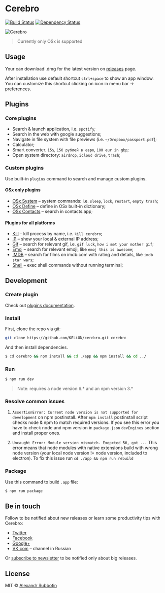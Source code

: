 # Cerebro

[![Build Status][travis-image]][travis-url]
[![Dependency Status][david_img]][david_site]

![Cerebro](https://cloud.githubusercontent.com/assets/594298/20180624/858a483a-a75b-11e6-94a1-ef1edc4d95c3.gif)

> Currently only OSx is supported

## Usage
Your can download .dmg for the latest version on  [releases](https://github.com/KELiON/cerebro/releases) page.

After installation use default shortcut `ctrl+space` to show an app window. You can customize this shortcut clicking on icon in menu bar → preferences.


## Plugins
### Core plugins
* Search & launch application, i.e. `spotify`;
* Search in the web with google suggestions;
* Navigate in file system with file previews (i.e. `~/Dropbox/passport.pdf`);
* Calculator;
* Smart converter. `15$`, `150 рублей в евро`, `100 eur in gbp`;
* Open system directory: `airdrop`, `icloud drive`, `trash`;

### Custom plugins
Use built-in `plugins` command to search and manage custom plugins.

#### OSx only plugins
* [OSx System](https://github.com/KELiON/cerebro-osx-system) – system commands: i.e. `sleep`, `lock`, `restart`, `empty trash`;
* [OSx Define](https://github.com/KELiON/cerebro-osx-define) – define in OSx built-in dictionary;
* [OSx Contacts](https://github.com/KELiON/cerebro-osx-contacts) – search in contacts.app;

#### Plugins for all platforms
* [Kill](https://github.com/KELiON/cerebro-kill) – kill process by name, i.e. `kill cerebro`;
* [IP](https://github.com/KELiON/cerebro-ip) – show your local & external IP address;
* [Gif](https://github.com/KELiON/cerebro-gif) – search for relevant gif, i.e. `gif luck`, `how i met your mother gif`;
* [Emoj](https://github.com/KELiON/cerebro-emoj) – search for relevant emoji, like `emoj this is awesome`;
* [IMDB](https://github.com/KELiON/cerebro-imdb) – search for films on imdb.com with rating and details, like `imdb star wars`;
* [Shell](https://github.com/KELiON/cerebro-shell) – exec shell commands without running terminal;

## Development
### Create plugin
Check out [plugins documentation](./docs/plugins.md).

### Install

First, clone the repo via git:

```bash
git clone https://github.com/KELiON/cerebro.git cerebro
```

And then install dependencies.

```bash
$ cd cerebro && npm install && cd ./app && npm install && cd ../
```

### Run
```bash
$ npm run dev
```

> Note: requires a node version 6.* and an npm version 3.*

### Resolve common issues
1. `AssertionError: Current node version is not supported for development` on npm postinstall.
After `npm install` postinstall script checks node & npm to match required versions. If you see this error you have to check node and npm version in `package.json` `devEngines` section and install proper ones.

2. `Uncaught Error: Module version mismatch. Exepcted 50, got ...`
This error means that node modules with native extensions build with wrong node version (your local node version != node version, included to electron). To fix this issue run `cd ./app && npm run rebuild`



### Package
Use this command to build `.app` file:

```bash
$ npm run package
```


## Be in touch
Follow to be notified about new releases or learn some productivity tips with Cerebro:

* [Twitter](https://twitter.com/cerebro_app)
* [Facebook](https://www.facebook.com/cerebroapp)
* [Google+](https://plus.google.com/104292436165594177472)
* [VK.com](https://vk.com/cerebroapp) – channel in Russian

Or [subscribe to newsletter](http://eepurl.com/coiKU9) to be notified only about big releases.


## License
MIT © [Alexandr Subbotin](https://github.com/KELiON)

[travis-image]: https://travis-ci.org/KELiON/cerebro.svg?branch=master
[travis-url]: https://travis-ci.org/KELiON/cerebro
[david_img]: https://img.shields.io/david/KELiON/cerebro.svg
[david_site]: https://david-dm.org/KELiON/cerebro
